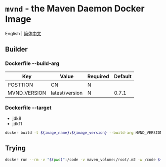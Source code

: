 # `mvnd` - the Maven Daemon Docker Image

English | [简体中文](./i18n/README.zh-cn.md)

## Builder

### Dockerfile --build-arg

|  Key  |   Value   | Required  | Default|
|----|------|------|------|
|POSTTION|CN| N | |
|MVND_VERSION|latest/version| N | 0.7.1 |

### Dockerfile --target

* jdk8
* jdk11

```bash
docker build -t ${image_name}:${image_version} --build-arg MVND_VERSION=latest --target jdk11
```

## Trying

```bash
docker run --rm -v "$(pwd)":/code -v maven_volume:/root/.m2 -w /code ${image_name}:${image_version} mvnd clean install
```